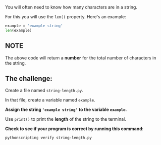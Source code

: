 You will often need to know how many characters are in a string.

For this you will use the `len()` property. Here's an example:

```py
example = 'example string'
len(example)
```

## NOTE

The above code will return a **number** for the total number of characters in the string.


## The challenge:

Create a file named `string-length.py`.

In that file, create a variable named `example`.

**Assign the string `'example string'` to the variable `example`.**

Use `print()` to print the **length** of the string to the terminal.

**Check to see if your program is correct by running this command:**

```bash
pythonscripting verify string-length.py
```

